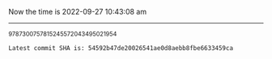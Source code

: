 Now the time is 2022-09-27 10:43:08 am

---

<small>9787300757815245572043495021954</small>

```txt
Latest commit SHA is: 54592b47de20026541ae0d8aebb8fbe6633459ca
```
